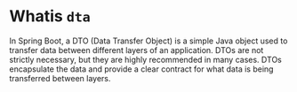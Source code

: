 # Whatis `dta`

In Spring Boot, a DTO (Data Transfer Object) is a simple Java object used to transfer data between different layers of
an application. DTOs are not strictly necessary, but they are highly recommended in many cases. DTOs encapsulate the
data and provide a clear contract for what data is being transferred between layers.